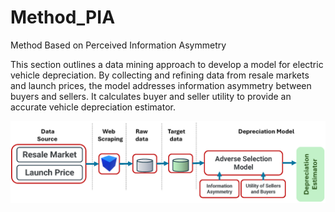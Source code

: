 # Method_PIA
Method Based on Perceived Information Asymmetry

This section outlines a data mining approach to develop a model for electric vehicle depreciation. By collecting and refining data from resale markets and launch prices, the model addresses information asymmetry between buyers and sellers. It calculates buyer and seller utility to provide an accurate vehicle depreciation estimator.

![Alt text](https://github.com/jpanzolaa/Method_PIA/blob/main/img/Fig01.png)


